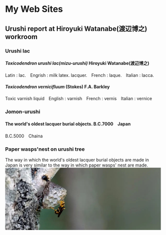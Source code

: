 
# My Web Sites

## Urushi report at Hiroyuki Watanabe(渡辺博之) workroom

### Urushi lac

#### ***Toxicodendron urushi lac(mizu-urushi)*** Hiroyuki Watanabe(渡辺博之)

Latin : lac.　Engrish : milk latex. lacquer.　French : laque.　Italian : lacca.

#### ***Toxicodendron vernicifluum***  (Stokes) F.A. Barkley

Toxic varnish liquid　English : varnish　French : vernis　Italian : vernice

### Jomon-urushi

#### The world's oldest lacquer burial objects.  B.C.7000　Japan　　

B.C.5000　Chaina

### Paper wasps'nest on urushi tree

The way in which the world's oldest lacquer burial objects are made in Japan is very similar to the way in which paper wasps' nest are made.
![paper wasp](images/top/paper-wasp.jpg)
